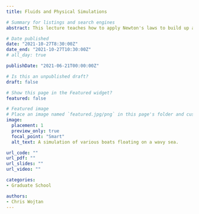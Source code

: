 ```yaml
---
title: Fluids and Physical Simulations

# Summary for listings and search engines
abstract: This lecture teaches how to apply Newton's laws to build up a framework for a physics simulation, and then gives a gentle introduction to numerical integration for animating common physics systems with a few interactive examples. After laying down the basics, we dive into the equations describing fluid flow --- the Navier-Stokes equations. We build up a geometric intuition for each of the terms in these equations, and then we explain the main ideas behind the current state-of-the-art methods for animating fluids in the field of computer graphics. We end by covering the special case of water surface waves, introducing some cutting-edge concepts which have been published in Transactions on Graphics and featured in SIGGRAPH's "Real time Live!" as well as a number of video games and motion pictures.

# Date published
date: "2021-10-27T8:30:00Z"
date_end: "2021-10-27T10:30:00Z"
# all_day: true

publishDate: "2021-06-21T00:00:00Z"

# Is this an unpublished draft?
draft: false

# Show this page in the Featured widget?
featured: false

# Featured image
# Place an image named `featured.jpg/png` in this page's folder and customize its options here.
image:
  placement: 1
  preview_only: true
  focal_point: "Smart"
  alt_text: A simulation of various boats floating on a wavy sea.

url_code: ""
url_pdf: ""
url_slides: ""
url_video: ""

categories:
- Graduate School

authors:
- Chris Wojtan
---
```

